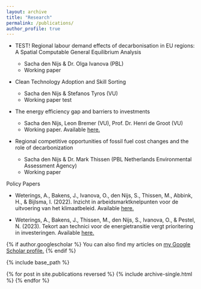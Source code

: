 ```yaml
---
layout: archive
title: "Research"
permalink: /publications/
author_profile: true
---
```


* TEST! Regional labour demand effects of decarbonisation in EU regions: A Spatial Computable General Equilibrium Analysis
     * Sacha den Nijs & Dr. Olga Ivanova (PBL)
     * Working paper

* Clean Technology Adoption and Skill Sorting
    * Sacha den Nijs & Stefanos Tyros (VU) 
    * Working paper test 

* The energy efficiency gap and barriers to investments
    * Sacha den Nijs, Leon Bremer (VU), Prof. Dr. Henri de Groot (VU) 
    * Working paper. Available <u><a href="https://tinbergen.nl/discussion-paper/6264/23-043-viii-the-energy-efficiency-gap-and-barriers-to-investments">here</a>.</u>

* Regional competitive opportunities of fossil fuel cost changes and the role of decarbonization
    * Sacha den Nijs & Dr. Mark Thissen (PBL Netherlands Environmental Assessment Agency) 
    * Working paper

Policy Papers

* Weterings, A., Bakens, J., Ivanova, O., den Nijs, S., Thissen, M., Abbink, H., & Bijlsma, I. (2022). Inzicht in arbeidsmarktknelpunten voor de uitvoering van het klimaatbeleid. Available <u><a href="https://www.pbl.nl/publicaties/inzicht-in-arbeidsmarktknelpunten-voor-de-uitvoering-van-het-klimaatbeleid">here</a>.</u>


* Weterings, A., Bakens, J., Thissen, M., den Nijs, S., Ivanova, O., & Pestel, N. (2023). Tekort aan technici voor de energietransitie vergt prioritering in investeringen. Available <u><a href="https://esb.nu/tekort-aan-technici-voor-de-energietransitie-vergt-prioritering-in-investeringen/">here</a>.</u>

{% if author.googlescholar %}
  You can also find my articles on <u><a href="{{author.googlescholar}}">my Google Scholar profile</a>.</u>
{% endif %}

{% include base_path %}

{% for post in site.publications reversed %}
  {% include archive-single.html %}
{% endfor %}

